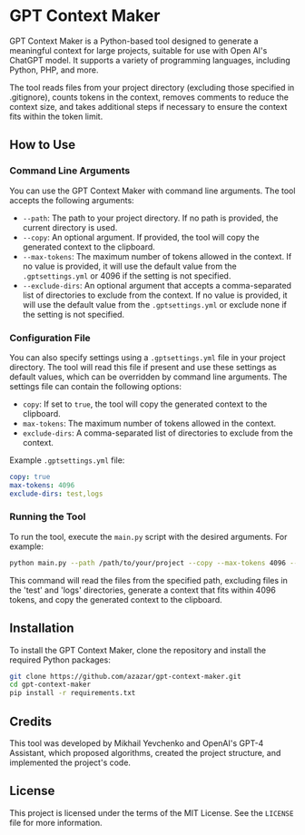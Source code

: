 # GPT Context Maker

GPT Context Maker is a Python-based tool designed to generate a meaningful context for large projects, suitable for use with Open AI's ChatGPT model. It supports a variety of programming languages, including Python, PHP, and more.

The tool reads files from your project directory (excluding those specified in .gitignore), counts tokens in the context, removes comments to reduce the context size, and takes additional steps if necessary to ensure the context fits within the token limit.

## How to Use

### Command Line Arguments
You can use the GPT Context Maker with command line arguments. The tool accepts the following arguments:

- `--path`: The path to your project directory. If no path is provided, the current directory is used.
- `--copy`: An optional argument. If provided, the tool will copy the generated context to the clipboard.
- `--max-tokens`: The maximum number of tokens allowed in the context. If no value is provided, it will use the default value from the `.gptsettings.yml` or 4096 if the setting is not specified.
- `--exclude-dirs`: An optional argument that accepts a comma-separated list of directories to exclude from the context. If no value is provided, it will use the default value from the `.gptsettings.yml` or exclude none if the setting is not specified.

### Configuration File
You can also specify settings using a `.gptsettings.yml` file in your project directory. The tool will read this file if present and use these settings as default values, which can be overridden by command line arguments. The settings file can contain the following options:

- `copy`: If set to `true`, the tool will copy the generated context to the clipboard.
- `max-tokens`: The maximum number of tokens allowed in the context.
- `exclude-dirs`: A comma-separated list of directories to exclude from the context.

Example `.gptsettings.yml` file:
```yml
copy: true
max-tokens: 4096
exclude-dirs: test,logs
```

### Running the Tool
To run the tool, execute the `main.py` script with the desired arguments. For example:

```bash
python main.py --path /path/to/your/project --copy --max-tokens 4096 --exclude-dirs test,logs
```

This command will read the files from the specified path, excluding files in the 'test' and 'logs' directories, generate a context that fits within 4096 tokens, and copy the generated context to the clipboard.

## Installation

To install the GPT Context Maker, clone the repository and install the required Python packages:

```bash
git clone https://github.com/azazar/gpt-context-maker.git
cd gpt-context-maker
pip install -r requirements.txt
```

## Credits

This tool was developed by Mikhail Yevchenko and OpenAI's GPT-4 Assistant, which proposed algorithms, created the project structure, and implemented the project's code.

## License

This project is licensed under the terms of the MIT License. See the `LICENSE` file for more information.